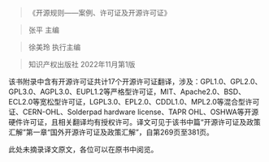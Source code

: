 > 《开源规则——案例、许可证及开源许可证》

> 张平 主编

> 徐美玲 执行主编

> 知识产权出版社 2022年11月第1版


该书附录中含有开源许可证共计17个开源许可证翻译，涉及：GPL1.0、GPL2.0、GPL3.0、AGPL3.0、EUPL1.2等严格型许可证，MIT、Apache2.0、BSD、ECL2.0等宽松型许可证，LGPL3.0、EPL2.0、CDDL1.0、MPL2.0等混合型许可证、CERN-OHL、Solderpad hardware license、TAPR OHL、OSHWA等开源硬件许可证，且相关翻译均有授权许可。译文可见于该书中篇“开源许可证及政策汇解”第一章“国外开源许可证及政策汇解”，自第269页至381页。

此处未摘录译文原文，各位可以在原书中阅览。
